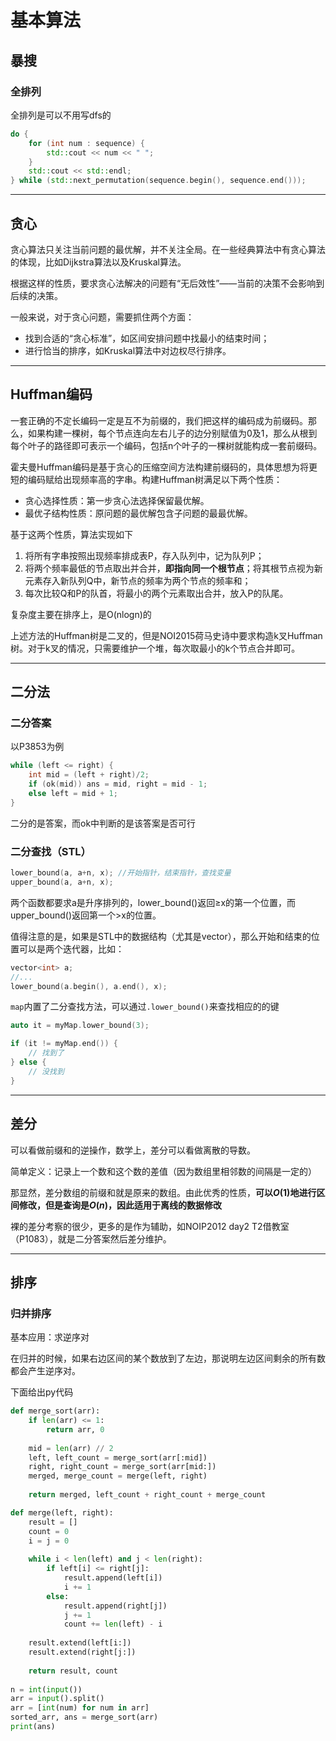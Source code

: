 # 基本算法

## 暴搜

### 全排列

全排列是可以不用写dfs的

```cpp
do {
    for (int num : sequence) {
        std::cout << num << " ";
    }
    std::cout << std::endl;
} while (std::next_permutation(sequence.begin(), sequence.end()));
```

---

## 贪心

贪心算法只关注当前问题的最优解，并不关注全局。在一些经典算法中有贪心算法的体现，比如Dijkstra算法以及Kruskal算法。

根据这样的性质，要求贪心法解决的问题有“无后效性”——当前的决策不会影响到后续的决策。

一般来说，对于贪心问题，需要抓住两个方面：

+ 找到合适的“贪心标准”，如区间安排问题中找最小的结束时间；
+ 进行恰当的排序，如Kruskal算法中对边权尽行排序。

---

## Huffman编码

一套正确的不定长编码一定是互不为前缀的，我们把这样的编码成为前缀码。那么，如果构建一棵树，每个节点连向左右儿子的边分别赋值为0及1，那么从根到每个叶子的路径即可表示一个编码，包括n个叶子的一棵树就能构成一套前缀码。

霍夫曼Huffman编码是基于贪心的压缩空间方法构建前缀码的，具体思想为将更短的编码赋给出现频率高的字串。构建Huffman树满足以下两个性质：

+ 贪心选择性质：第一步贪心法选择保留最优解。
+ 最优子结构性质：原问题的最优解包含子问题的最最优解。

基于这两个性质，算法实现如下

1. 将所有字串按照出现频率排成表P，存入队列中，记为队列P；
2. 将两个频率最低的节点取出并合并，__即指向同一个根节点__；将其根节点视为新元素存入新队列Q中，新节点的频率为两个节点的频率和；
3. 每次比较Q和P的队首，将最小的两个元素取出合并，放入P的队尾。

复杂度主要在排序上，是O(nlogn)的

上述方法的Huffman树是二叉的，但是NOI2015荷马史诗中要求构造k叉Huffman树。对于k叉的情况，只需要维护一个堆，每次取最小的k个节点合并即可。

---

## 二分法

### 二分答案

以P3853为例

```cpp
while (left <= right) {
    int mid = (left + right)/2;
    if (ok(mid)) ans = mid, right = mid - 1;
    else left = mid + 1;
}
```

二分的是答案，而ok中判断的是该答案是否可行

### 二分查找（STL）

```cpp
lower_bound(a, a+n, x); //开始指针，结束指针，查找变量
upper_bound(a, a+n, x);
```

两个函数都要求a是升序排列的，lower_bound()返回≥x的第一个位置，而upper_bound()返回第一个>x的位置。

值得注意的是，如果是STL中的数据结构（尤其是vector），那么开始和结束的位置可以是两个迭代器，比如：

```cpp
vector<int> a;
//...
lower_bound(a.begin(), a.end(), x);
```

`map`内置了二分查找方法，可以通过`.lower_bound()`来查找相应的的键

```cpp
auto it = myMap.lower_bound(3);

if (it != myMap.end()) {
    // 找到了
} else {
    // 没找到
}
```

---

## 差分

可以看做前缀和的逆操作，数学上，差分可以看做离散的导数。

简单定义：记录上一个数和这个数的差值（因为数组里相邻数的间隔是一定的）

那显然，差分数组的前缀和就是原来的数组。由此优秀的性质，__可以$O(1)$地进行区间修改，但是查询是$O(n)$，因此适用于离线的数据修改__

裸的差分考察的很少，更多的是作为辅助，如NOIP2012 day2 T2借教室（P1083），就是二分答案然后差分维护。

---

## 排序

### 归并排序

基本应用：求逆序对

在归并的时候，如果右边区间的某个数放到了左边，那说明左边区间剩余的所有数都会产生逆序对。

下面给出py代码

```py
def merge_sort(arr):
    if len(arr) <= 1:
        return arr, 0
    
    mid = len(arr) // 2
    left, left_count = merge_sort(arr[:mid])
    right, right_count = merge_sort(arr[mid:])
    merged, merge_count = merge(left, right)
    
    return merged, left_count + right_count + merge_count

def merge(left, right):
    result = []
    count = 0
    i = j = 0
    
    while i < len(left) and j < len(right):
        if left[i] <= right[j]:
            result.append(left[i])
            i += 1
        else:
            result.append(right[j])
            j += 1
            count += len(left) - i
    
    result.extend(left[i:])
    result.extend(right[j:])
    
    return result, count
    
n = int(input())
arr = input().split()
arr = [int(num) for num in arr]
sorted_arr, ans = merge_sort(arr)
print(ans)
```